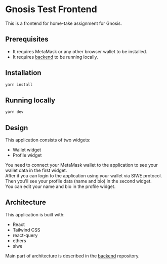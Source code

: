 # Gnosis Test Frontend

This is a frontend for home-take assignment for Gnosis. <br/>

## Prerequisites

-   It requires MetaMask or any other browser wallet to be installed.
-   It requires [backend](https://github.com/sergeyshpadyrev/gnosis-test-backend) to be running locally.

## Installation

```sh
yarn install
```

## Running locally

```sh
yarn dev
```

## Design

This application consists of two widgets:

-   Wallet widget
-   Profile widget

You need to connect your MetaMask wallet to the application to see your wallet data in the first widget. <br/>
After it you can login to the application using your wallet via SIWE protocol. <br/>
Then you'll see your profile data (name and bio) in the second widget. <br/>
You can edit your name and bio in the profile widget.

## Architecture

This application is built with:

-   React
-   Tailwind CSS
-   react-query
-   ethers
-   siwe

Main part of architecture is described in the [backend](https://github.com/sergeyshpadyrev/gnosis-test-backend) repository.

